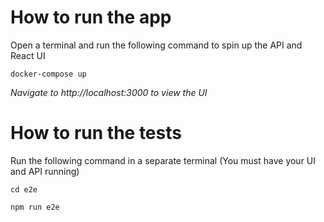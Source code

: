 # How to run the app

Open a terminal and run the following command to spin up the API and React UI

```
docker-compose up
```

*Navigate to http://localhost:3000 to view the UI*

# How to run the tests

Run the following command in a separate terminal (You must have your UI and API running)

```
cd e2e

npm run e2e
```
